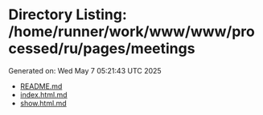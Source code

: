 # Directory Listing: /home/runner/work/www/www/processed/ru/pages/meetings
Generated on: Wed May  7 05:21:43 UTC 2025

- [README.md](README.md)
- [index.html.md](index.html.md)
- [show.html.md](show.html.md)
